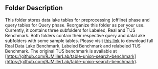 ## Folder Description

This folder stores data lake tables for preprocessing (offline) phase and query tables for Query phase. Reorganize this folder as per your use. Currently, it contains three subfolders for Labeled, Real and TUS Benchmark. Both folders contain their respective query and dataLake subfolders with some sample tables. Please visit [this link](https://drive.google.com/drive/folders/18aYj1ZwXnp4OLIsmx9khqZD0oblMp8cs?usp=sharing) to download full Real Data Lake Benchmark, Labeled Benchmark and relabeled TUS Benchmark. The original TUS benchmark is available at [https://github.com/RJMillerLab/table-union-search-benchmark](https://github.com/RJMillerLab/table-union-search-benchmark).
